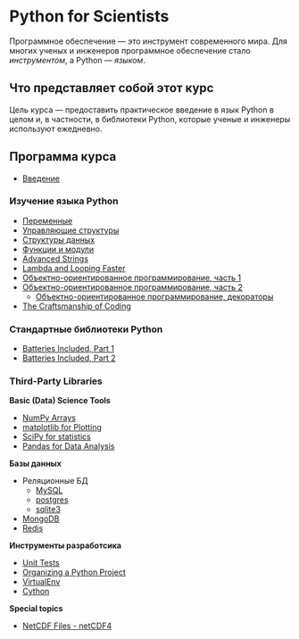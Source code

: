 # Python for Scientists

Программное обеспечение — это инструмент современного мира. Для многих ученых и инженеров программное обеспечение стало *инструментом*, а Python — *языком*.
## Что представляет собой этот курс

Цель курса — предоставить практическое введение в язык Python в целом и, в частности, в библиотеки Python, которые ученые и инженеры используют ежедневно.

## Программа курса

* [Введение](classes/00_setup_and_intro/lecture_00.md)

### Изучение языка Python

* [Переменные](classes/01_basic_syntax/lecture_01.md)
* [Управляющие структуры](classes/01_control_statements/lecture_01.5.md)
* [Структуры данных](classes/02_data_structures/lecture_02.md)
* [Функции и модули](classes/03_functions_and_modules/lecture_03.md)
* [Advanced Strings](classes/04_advanced_strings/lecture_04.md)
* [Lambda and Looping Faster](classes/05_lists_and_lambdas/lecture_05.md)
* [Объектно-ориентированное программирование, часть 1](classes/06_object_oriented_programming_1/lecture_06.md)
* [Объектно-ориентированное программирование, часть 2](classes/07_object_oriented_programming_2/lecture_07.md)
  * [Объектно-ориентированное программирование, декораторы](classes/09_std_libs/lecture_09.7.md)
* [The Craftsmanship of Coding](classes/08_taking_the_next_step/lecture_08.md)

### Стандартные библиотеки Python

* [Batteries Included, Part 1](classes/09_std_libs/lecture_09.md)
* [Batteries Included, Part 2](classes/09_std_libs/lecture_09.5.md)

### Third-Party Libraries

**Basic (Data) Science Tools**

* [NumPy Arrays](classes/10_numpy/lecture_10.md)
* [matplotlib for Plotting](classes/12_matplotlib/lecture_12.md)
* [SciPy for statistics](classes/11_scipy/lecture_11.md)
* [Pandas for Data Analysis](classes/13_pandas/lecture_13.md)

**Базы данных**

* Реляционные БД
  - [MySQL](classes/15_dbs/lecture_15_mysql.md)
  - [postgres](classes/15_dbs/lecture_15_postgres.md)
  - [sqlite3](classes/15_dbs/lecture_15_sqlite.md)
* [MongoDB](classes/18_mongo/lecture_18_mongo.md)
* [Redis](classes/21_redis/lecture_21.md)

**Инструменты разработсика**

* [Unit Tests](classes/17_testing_projects/lecture_17.md)
* [Organizing a Python Project](classes/19_building_projects/lecture_19.md)
* [VirtualEnv](classes/22_virtualenv/lecture_22.md)
* [Cython](classes/20_cython/lecture_20.md)

**Special topics**

* [NetCDF Files - netCDF4](classes/14_netcdf/lecture_14.md)
